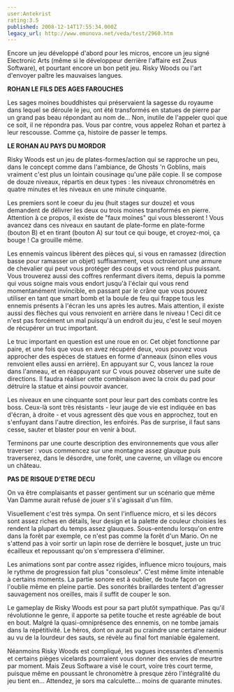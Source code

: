 ```yaml
---
user:Antekrist
rating:3.5
published: 2008-12-14T17:55:34.000Z
legacy_url: http://www.emunova.net/veda/test/2960.htm
---
```

Encore un jeu développé d'abord pour les micros, encore un jeu signé Electronic Arts (même si le développeur derrière l'affaire est Zeus Software), et pourtant encore un bon petit jeu. Risky Woods ou l'art d'envoyer paître les mauvaises langues.  

  

**ROHAN LE FILS DES AGES FAROUCHES**  

Les sages moines bouddhistes qui préservaient la sagesse du royaume dans lequel se déroule le jeu, ont été transformés en statues de pierre par un grand pas beau répondant au nom de... Non, inutile de l'appeler quoi que ce soit, il ne répondra pas. Vous par contre, vous appelez Rohan et partez à leur rescousse. Comme ça, histoire de passer le temps.  

  

**LE ROHAN AU PAYS DU MORDOR**  

Risky Woods est un jeu de plates-formes/action qui se rapproche un peu, dans le concept comme dans l'ambiance, de Ghosts 'n Goblins, mais vraiment c'est plus un lointain cousinage qu'une pâle copie. Il se compose de douze niveaux, répartis en deux types : les niveaux chronométrés en quatre minutes et les niveaux en une minute cinquante.  

  

Les premiers sont le coeur du jeu (huit stages sur douze) et vous demandent de délivrer les deux ou trois moines transformés en pierre. Attention à ce propos, il existe de "faux moines" qui vous blesseront ! Vous avancez dans ces niveaux en sautant de plate-forme en plate-forme (bouton B) et en tirant (bouton A) sur tout ce qui bouge, et croyez-moi, ça bouge ! Ca grouille même.  

Les ennemis vaincus libèrent des pièces qui, si vous en ramassez (direction basse pour ramasser un objet) suffisamment, vous octroieront une armure de chevalier qui peut vous protéger des coups et vous rend plus puissant. Vous trouverez aussi des coffres renfermant divers items, depuis la pomme qui vous soigne mais vous endort jusqu'à l'éclair qui vous rend momentanément invincible, en passant par le crâne que vous pouvez utiliser en tant que smart bomb et la boule de feu qui frappe tous les ennemis présents à l'écran les uns après les autres. Mais attention, il existe aussi des flèches qui vous renvoient en arrière dans le niveau ! Ceci dit ce n'est pas forcément un mal puisqu'à un endroit du jeu, c'est le seul moyen de récupérer un truc important.  

Le truc important en question est une roue en or. Cet objet fonctionne par paire, et une fois que vous en avez récupéré deux, vous pouvez vous approcher des espèces de statues en forme d'anneaux (sinon elles vous renvoient elles aussi en arrière). En appuyant sur C, vous lancez la roue dans l'anneau, et en réappuyant sur C vous pouvez observer une suite de directions. Il faudra réaliser cette combinaison avec la croix du pad pour détruire la statue et ainsi pouvoir avancer.  

  

Les niveaux en une cinquante sont pour leur part des combats contre les boss. Ceux-là sont très résistants - leur jauge de vie est indiquée en bas d'écran, à droite - et vous agressent dès que vous en approchez, tout en s'enfuyant dans l'autre direction, les enfoirés. Pas de surprise, il faut sans cesse, sauter et blaster pour en venir à bout.  

Terminons par une courte description des environnements que vous aller traverser : vous commencez sur une montagne assez glauque puis traverserez, dans le désordre, une forêt, une caverne, un village ou encore un château.  

  

**PAS DE RISQUE D'ETRE DECU**  

On va être complaisants et passer gentiment sur un scénario que même Van Damme aurait refusé de jouer s'il s'agissait d'un film.  

Visuellement c'est très sympa. On sent l'influence micro, et si les décors sont assez riches en détails, leur design et la palette de couleur choisies les rendent la plupart du temps assez glauques. Sous-entendu lorsqu'on entre dans la forêt par exemple, ce n'est pas comme la forêt d'un Mario. On ne s'attend pas à voir sortir un lapin rose de derrière le bosquet, juste un truc écailleux et repoussant qu'on s'empressera d'éliminer.  

Les animations sont par contre assez rigides, influence micro toujours, mais le rythme de progression fait plus "consoleux". C'est même limite intenable à certains moments. La partie sonore est à oublier, de toute façon on l'oublie même en pleine partie. Des sonorités braillardes tentent d'agresser sauvagement nos oreilles, mais il suffit de couper le son.  

Le gameplay de Risky Woods est pour sa part plutôt sympathique. Pas qu'il révolutionne le genre, il apporte sa petite touche et reste agréable de bout en bout. Malgré la quasi-omniprésence des ennemis, on ne tombe jamais dans la répétitivité. Le héros, dont on aurait pu craindre une certaine raideur au vu de la lourdeur des sauts, se révèle au final fort maniable également.  

Néanmoins Risky Woods est compliqué, les vagues incessantes d'ennemis et certains pièges vicelards pourraient vous donner des envies de meurtre par moment. Mais Zeus Software a visé le court, voire très court terme, puisque même en poussant le chronomètre à presque zéro l'intégralité du jeu tient en... Attendez, je sors ma calculette... moins de quarante minutes.
